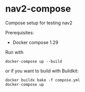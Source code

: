 # nav2-compose
Compose setup for testing nav2

Prerequisites:
- Docker compose 1.29

Run with
```
docker-compose up --build
```

or if you want to build with Buildkit:

```
docker buildx bake -f compose.yml
docker-compose up
```
